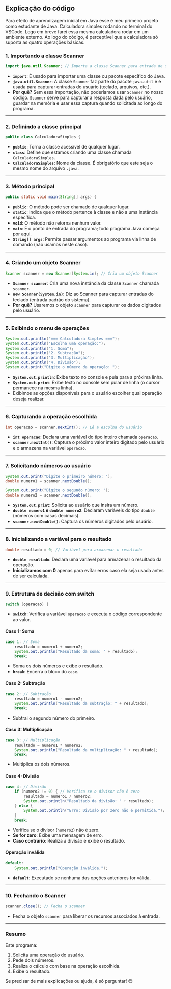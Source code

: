 ## Explicação do código

Para efeito de aprendizagem inicial em Java esse é meu primeiro projeto como estudante de Java. Calculadora simples rodando no terminal do VSCode. Logo em breve farei essa mesma calculadora rodar em um ambiente externo.
Ao logo do código, é perceptível que a calculadora só suporta as quatro operações básicas.

### **1. Importando a classe Scanner**

```java
import java.util.Scanner; // Importa a classe Scanner para entrada de dados
```

- **`import`**: É usado para importar uma classe ou pacote específico do Java.
- **`java.util.Scanner`**: A classe `Scanner` faz parte do pacote `java.util` e é usada para capturar entradas do usuário (teclado, arquivos, etc.).
- **Por quê?** Sem essa importação, não poderíamos usar `Scanner` no nosso código. `Scanner` serve para capturar a resposta dada pelo usuário, guardar na memória e usar essa captura quando solicitada ao longo do programa.

---

### **2. Definindo a classe principal**

```java
public class CalculadoraSimples {
```

- **`public`**: Torna a classe acessível de qualquer lugar.
- **`class`**: Define que estamos criando uma classe chamada `CalculadoraSimples`.
- **`CalculadoraSimples`**: Nome da classe. É obrigatório que este seja o mesmo nome do arquivo `.java`.

---

### **3. Método principal**

```java
public static void main(String[] args) {
```

- **`public`**: O método pode ser chamado de qualquer lugar.
- **`static`**: Indica que o método pertence à classe e não a uma instância específica.
- **`void`**: O método não retorna nenhum valor.
- **`main`**: É o ponto de entrada do programa; todo programa Java começa por aqui.
- **`String[] args`**: Permite passar argumentos ao programa via linha de comando (não usamos neste caso).

---

### **4. Criando um objeto Scanner**

```java
Scanner scanner = new Scanner(System.in); // Cria um objeto Scanner
```

- **`Scanner scanner`**: Cria uma nova instância da classe `Scanner` chamada `scanner`.
- **`new Scanner(System.in)`**: Diz ao Scanner para capturar entradas do teclado (entrada padrão do sistema).
- **Por quê?** Usaremos o objeto `scanner` para capturar os dados digitados pelo usuário.

---

### **5. Exibindo o menu de operações**

```java
System.out.println("=== Calculadora Simples ===");
System.out.println("Escolha uma operação:");
System.out.println("1. Soma");
System.out.println("2. Subtração");
System.out.println("3. Multiplicação");
System.out.println("4. Divisão");
System.out.print("Digite o número da operação: ");
```

- **`System.out.println`**: Exibe texto no console e pula para a próxima linha.
- **`System.out.print`**: Exibe texto no console sem pular de linha (o cursor permanece na mesma linha).
- Exibimos as opções disponíveis para o usuário escolher qual operação deseja realizar.

---

### **6. Capturando a operação escolhida**

```java
int operacao = scanner.nextInt(); // Lê a escolha do usuário
```

- **`int operacao`**: Declara uma variável do tipo inteiro chamada `operacao`.
- **`scanner.nextInt()`**: Captura o próximo valor inteiro digitado pelo usuário e o armazena na variável `operacao`.

---

### **7. Solicitando números ao usuário**

```java
System.out.print("Digite o primeiro número: ");
double numero1 = scanner.nextDouble();

System.out.print("Digite o segundo número: ");
double numero2 = scanner.nextDouble();
```

- **`System.out.print`**: Solicita ao usuário que insira um número.
- **`double numero1` e `double numero2`**: Declaram variáveis do tipo `double` (números com casas decimais).
- **`scanner.nextDouble()`**: Captura os números digitados pelo usuário.

---

### **8. Inicializando a variável para o resultado**

```java
double resultado = 0; // Variável para armazenar o resultado
```

- **`double resultado`**: Declara uma variável para armazenar o resultado da operação.
- **Inicializamos com 0** apenas para evitar erros caso ela seja usada antes de ser calculada.

---

### **9. Estrutura de decisão com switch**

```java
switch (operacao) {
```

- **`switch`**: Verifica a variável `operacao` e executa o código correspondente ao valor.

#### **Caso 1: Soma**

```java
case 1: // Soma
    resultado = numero1 + numero2;
    System.out.println("Resultado da soma: " + resultado);
    break;
```

- Soma os dois números e exibe o resultado.
- **`break`**: Encerra o bloco do `case`.

#### **Caso 2: Subtração**

```java
case 2: // Subtração
    resultado = numero1 - numero2;
    System.out.println("Resultado da subtração: " + resultado);
    break;
```

- Subtrai o segundo número do primeiro.

#### **Caso 3: Multiplicação**

```java
case 3: // Multiplicação
    resultado = numero1 * numero2;
    System.out.println("Resultado da multiplicação: " + resultado);
    break;
```

- Multiplica os dois números.

#### **Caso 4: Divisão**

```java
case 4: // Divisão
    if (numero2 != 0) { // Verifica se o divisor não é zero
        resultado = numero1 / numero2;
        System.out.println("Resultado da divisão: " + resultado);
    } else {
        System.out.println("Erro: Divisão por zero não é permitida.");
    }
    break;
```

- Verifica se o divisor (`numero2`) não é zero.
- **Se for zero**: Exibe uma mensagem de erro.
- **Caso contrário**: Realiza a divisão e exibe o resultado.

#### **Operação inválida**

```java
default:
    System.out.println("Operação inválida.");
```

- **`default`**: Executado se nenhuma das opções anteriores for válida.

---

### **10. Fechando o Scanner**

```java
scanner.close(); // Fecha o scanner
```

- Fecha o objeto `scanner` para liberar os recursos associados à entrada.

---

### **Resumo**

Este programa:

1. Solicita uma operação do usuário.
2. Pede dois números.
3. Realiza o cálculo com base na operação escolhida.
4. Exibe o resultado.

Se precisar de mais explicações ou ajuda, é só perguntar! 😊
